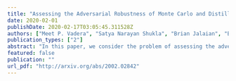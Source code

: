 ```yaml
---
title: "Assessing the Adversarial Robustness of Monte Carlo and Distillation Methods for Deep Bayesian Neural Network Classification"
date: 2020-02-01
publishDate: 2020-02-17T03:05:45.311528Z
authors: ["Meet P. Vadera", "Satya Narayan Shukla", "Brian Jalaian", "Benjamin M. Marlin"]
publication_types: ["2"]
abstract: "In this paper, we consider the problem of assessing the adversarial robustness of deep neural network models under both Markov chain Monte Carlo (MCMC) and Bayesian Dark Knowledge (BDK) inference approximations. We characterize the robustness of each method to two types of adversarial attacks: the fast gradient sign method (FGSM) and projected gradient descent (PGD). We show that full MCMC-based inference has excellent robustness, significantly outperforming standard point estimation-based learning. On the other hand, BDK provides marginal improvements. As an additional contribution, we present a storage-efficient approach to computing adversarial examples for large Monte Carlo ensembles using both the FGSM and PGD attacks."
featured: false
publication: ""
url_pdf: "http://arxiv.org/abs/2002.02842"
---
```


